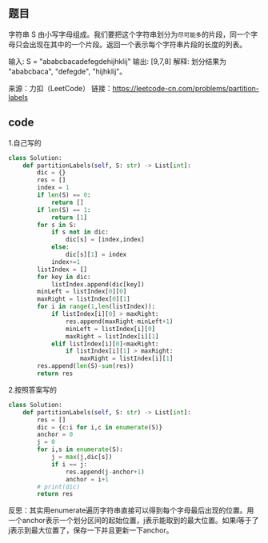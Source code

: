 ## 题目
字符串 S 由小写字母组成。我们要把这个字符串划分为`尽可能多`的片段，同一个字母只会出现在其中的一个片段。返回一个表示每个字符串片段的长度的列表。

输入: S = "ababcbacadefegdehijhklij"
输出: [9,7,8]
解释:
划分结果为 "ababcbaca", "defegde", "hijhklij"。

来源：力扣（LeetCode）
链接：https://leetcode-cn.com/problems/partition-labels


## code
1.自己写的
```Python
class Solution:
    def partitionLabels(self, S: str) -> List[int]:
        dic = {}
        res = []
        index = 1
        if len(S) == 0:
            return []
        if len(S) == 1:
            return [1]
        for s in S:
            if s not in dic:
                dic[s] = [index,index]
            else:
                dic[s][1] = index
            index+=1
        listIndex = []
        for key in dic:
            listIndex.append(dic[key])
        minLeft = listIndex[0][0]
        maxRight = listIndex[0][1]
        for i in range(1,len(listIndex)):
            if listIndex[i][0] > maxRight:
                res.append(maxRight-minLeft+1)
                minLeft = listIndex[i][0]
                maxRight = listIndex[i][1]     
            elif listIndex[i][0]<maxRight:
                if listIndex[i][1] > maxRight:
                    maxRight = listIndex[i][1] 
        res.append(len(S)-sum(res))
        return res
```
2.按照答案写的
```Python
class Solution:
    def partitionLabels(self, S: str) -> List[int]:
        res = []
        dic = {c:i for i,c in enumerate(S)}
        anchor = 0
        j = 0
        for i,s in enumerate(S):
            j = max(j,dic[s])
            if i == j:
                res.append(j-anchor+1)
                anchor = i+1
        # print(dic)
        return res
```
反思：其实用enumerate遍历字符串直接可以得到每个字母最后出现的位置。用一个anchor表示一个划分区间的起始位置，j表示能取到的最大位置。如果i等于了j表示到最大位置了，保存一下并且更新一下anchor。